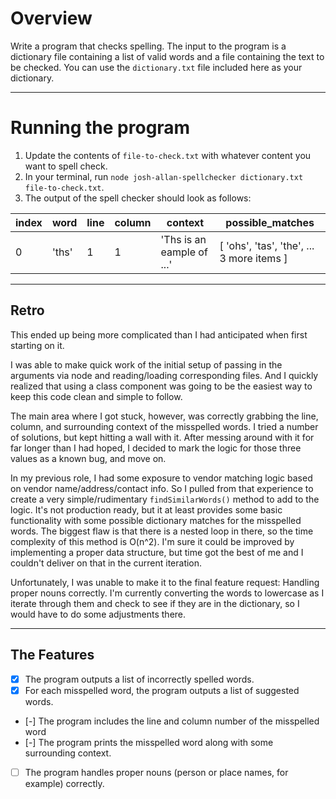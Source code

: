 # Overview

Write a program that checks spelling. The input to the program is a dictionary file containing a list of valid words and a file containing the text to be checked.
You can use the `dictionary.txt` file included here as your dictionary.

---

# Running the program

1. Update the contents of `file-to-check.txt` with whatever content you want to spell check.
1. In your terminal, run `node josh-allan-spellchecker dictionary.txt file-to-check.txt`.
1. The output of the spell checker should look as follows:

| index | word  | line | column | context                   | possible_matches                          |
| ----- | ----- | ---- | ------ | ------------------------- | ----------------------------------------- |
| 0     | 'ths' | 1    | 1      | 'Ths is an eample of ...' | [ 'ohs', 'tas', 'the', ... 3 more items ] |

---

## Retro

This ended up being more complicated than I had anticipated when first starting on it.

I was able to make quick work of the initial setup of passing in the arguments via node and reading/loading corresponding files. And I quickly realized that using a class component was going to be the easiest way to keep this code clean and simple to follow.

The main area where I got stuck, however, was correctly grabbing the line, column, and surrounding context of the misspelled words. I tried a number of solutions, but kept hitting a wall with it. After messing around with it for far longer than I had hoped, I decided to mark the logic for those three values as a known bug, and move on.

In my previous role, I had some exposure to vendor matching logic based on vendor name/address/contact info. So I pulled from that experience to create a very simple/rudimentary `findSimilarWords()` method to add to the logic. It's not production ready, but it at least provides some basic functionality with some possible dictionary matches for the misspelled words. The biggest flaw is that there is a nested loop in there, so the time complexity of this method is O(n^2). I'm sure it could be improved by implementing a proper data structure, but time got the best of me and I couldn't deliver on that in the current iteration.

Unfortunately, I was unable to make it to the final feature request: Handling proper nouns correctly. I'm currently converting the words to lowercase as I iterate through them and check to see if they are in the dictionary, so I would have to do some adjustments there.

---

## The Features

- [x] The program outputs a list of incorrectly spelled words.
- [x] For each misspelled word, the program outputs a list of suggested words.
- [-] The program includes the line and column number of the misspelled word
- [-] The program prints the misspelled word along with some surrounding context.
- [ ] The program handles proper nouns (person or place names, for example) correctly.
